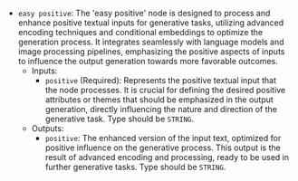 - `easy positive`: The 'easy positive' node is designed to process and enhance positive textual inputs for generative tasks, utilizing advanced encoding techniques and conditional embeddings to optimize the generation process. It integrates seamlessly with language models and image processing pipelines, emphasizing the positive aspects of inputs to influence the output generation towards more favorable outcomes.
    - Inputs:
        - `positive` (Required): Represents the positive textual input that the node processes. It is crucial for defining the desired positive attributes or themes that should be emphasized in the output generation, directly influencing the nature and direction of the generative task. Type should be `STRING`.
    - Outputs:
        - `positive`: The enhanced version of the input text, optimized for positive influence on the generative process. This output is the result of advanced encoding and processing, ready to be used in further generative tasks. Type should be `STRING`.
